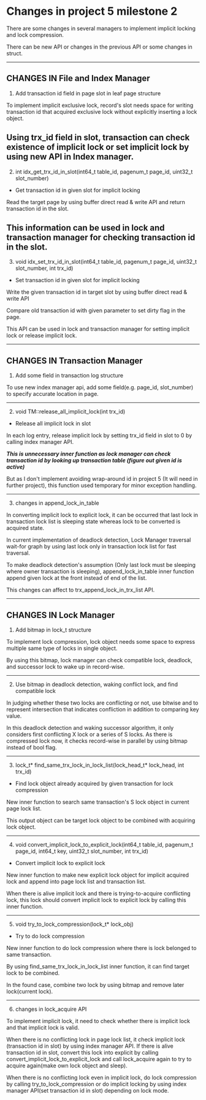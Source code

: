 #  Changes in project 5 milestone 2

There are some changes in several managers to implement implicit locking and lock compression.

There can be new API or changes in the previous API or some changes in struct.

------

##  CHANGES IN File and Index Manager
1. Add transaction id field in page slot in leaf page structure 

To implement implicit exclusive lock, record's slot needs space for writing transaction id that acquired exclusive lock without explicitly inserting a lock object.

Using trx_id field in slot, transaction can check existence of implicit lock or set implicit lock by using new API in Index manager.
---
2. int idx_get_trx_id_in_slot(int64_t table_id, pagenum_t page_id, uint32_t slot_number)

- Get transaction id in given slot for implicit locking

Read the target page by using buffer direct read & write API and return transaction id in the slot.

This information can be used in lock and transaction manager for checking transaction id in the slot.
---
3. void idx_set_trx_id_in_slot(int64_t table_id, pagenum_t page_id, uint32_t slot_number, int trx_id)

- Set transaction id in given slot for implicit locking

Write the given transaction id in target slot by using buffer direct read & write API

Compare old transaction id with given parameter to set dirty flag in the page.

This API can be used in lock and transaction manager for setting implicit lock or release implicit lock.

------

## CHANGES IN Transaction Manager
1. Add some field in transaction log structure

To use new index manager api, add some field(e.g. page_id, slot_number) to specify accurate location in page.

---
2. void TM::release_all_implicit_lock(int trx_id)

- Release all implicit lock in slot

In each log entry, release implicit lock by setting trx_id field in slot to 0 by calling index manager API.

***This is unnecessary inner function as lock manager can check transaction id by looking up transaction table (figure out given id is active)***

But as I don't implement avoiding wrap-around id in project 5 (It will need in further project), this function used temporary for minor exception handling.

---
3. changes in append_lock_in_table

In converting implicit lock to explicit lock, it can be occurred that last lock in transaction lock list is sleeping state whereas lock to be converted is acquired state.

In current implementation of deadlock detection, Lock Manager traversal wait-for graph by using last lock only in transaction lock list for fast traversal.

To make deadlock detection's assumption (Only last lock must be sleeping where owner transaction is sleeping), append_lock_in_table inner function append given lock at the front instead of end of the list.

This changes can affect to trx_append_lock_in_trx_list API.

------

## CHANGES IN Lock Manager
1. Add bitmap in lock_t structure

To implement lock compression, lock object needs some space to express multiple same type of locks in single object.

By using this bitmap, lock manager can check compatible lock, deadlock, and successor lock to wake up in record-wise.

---
2. Use bitmap in deadlock detection, waking conflict lock, and find compatible lock

In judging whether these two locks are conflicting or not, use bitwise and to represent intersection that indicates confliction in addition to comparing key value.

In this deadlock detection and waking successor algorithm, it only considers first conflicting X lock or a series of S locks. As there is compressed lock now, it checks record-wise in parallel by using bitmap instead of bool flag.


---
3. lock_t* find_same_trx_lock_in_lock_list(lock_head_t* lock_head, int trx_id)

- Find lock object already acquired by given transaction for lock compression

New inner function to search same transaction's S lock object in current page lock list.

This output object can be target lock object to be combined with acquiring lock object.

---
4. void convert_implicit_lock_to_explicit_lock(int64_t table_id, pagenum_t page_id, int64_t key, uint32_t slot_number, int trx_id)

- Convert implicit lock to explicit lock

New inner function to make new explicit lock object for implicit acquired lock and append into page lock list and transaction list.

When there is alive implicit lock and there is trying-to-acquire conflicting lock, this lock should convert implicit lock to explicit lock by calling this inner function.

---
5. void try_to_lock_compression(lock_t* lock_obj)

- Try to do lock compression

New inner function to do lock compression where there is lock belonged to same transaction.

By using find_same_trx_lock_in_lock_list inner function, it can find target lock to be combined.

In the found case, combine two lock by using bitmap and remove later lock(current lock).

---
6. changes in lock_acquire API

To implement implicit lock, it need to check whether there is implicit lock and that implicit lock is valid.

When there is no conflicting lock in page lock list, it check implicit lock (transaction id in slot) by using index manager API. If there is alive transaction id in slot, convert this lock into explicit by calling convert_implicit_lock_to_explicit_lock and call lock_acquire again to try to acquire again(make own lock object and sleep).

When there is no conflicting lock even in implicit lock, do lock compression by calling try_to_lock_compression or do implicit locking by using index manager API(set transaction id in slot) depending on lock mode.